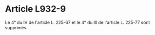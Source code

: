 # Article L932-9

Le 4° du IV de l'article L. 225-67 et le 4° du III de l'article L. 225-77 sont supprimés.